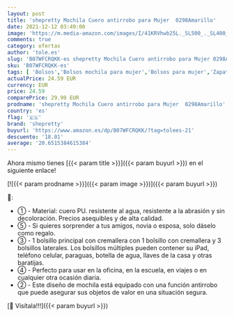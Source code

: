 ```yaml
---
layout: post
title: 'shepretty Mochila Cuero antirrobo para Mujer  0298Amarillo'
date: 2021-12-12 03:49:00
image: 'https://m.media-amazon.com/images/I/41KRVhwb25L._SL500_._SL400_.jpg'
comments: true
category: ofertas
author: 'tole.es'
slug: 'B07WFCRQKK-es shepretty Mochila Cuero antirrobo para Mujer 0298Amarillo'
sku: 'B07WFCRQKK-es'
tags: [ 'Bolsos','Bolsos mochila para mujer','Bolsos para mujer','Zapatos y complementos','mochila','shepretty', ]
actualPrice: 24.59 EUR
currency: EUR
price: 24.59
comparePrice: 29.99 EUR
prodname: 'shepretty Mochila Cuero antirrobo para Mujer  0298Amarillo'
country: 'es'
flag: '🇪🇸'
brand: 'shepretty'
buyurl: 'https://www.amazon.es/dp/B07WFCRQKK/?tag=tolees-21'
descuento: '18.01'
average: '20.6515384615384'
---
```


Ahora mismo tienes [{{< param title >}}]({{< param buyurl >}}) en el siguiente enlace!

[![{{< param prodname >}}]({{< param image >}})]({{< param buyurl >}})

🔎:

- ① - Material: cuero PU. resistente al agua, resistente a la abrasión y sin decoloración. Precios asequibles y de alta calidad.
- ⑤ - Si quieres sorprender a tus amigos, novia o esposa, solo dáselo como regalo.
- ③ - 1 bolsillo principal con cremallera con 1 bolsillo con cremallera y 3 bolsillos laterales. Los bolsillos múltiples pueden contener su iPad, teléfono celular, paraguas, botella de agua, llaves de la casa y otras baratijas.
- ④ - Perfecto para usar en la oficina, en la escuela, en viajes o en cualquier otra ocasión diaria.
- ② - Este diseño de mochila está equipado con una función antirrobo que puede asegurar sus objetos de valor en una situación segura.

[🛒 Visítala!!!]({{< param buyurl >}})
